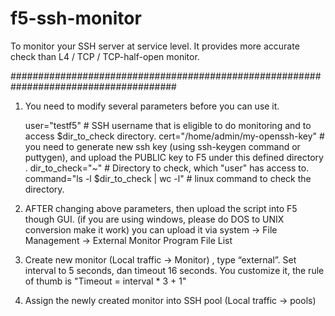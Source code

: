 # f5-ssh-monitor

To monitor your SSH server at service level. 
It provides more accurate check than L4 / TCP / TCP-half-open monitor. 



######################################################################################
1. You need to modify several parameters before you can use it.

   user="testf5"   # SSH username that is eligible to do monitoring and to access $dir_to_check directory. 
   cert="/home/admin/my-openssh-key" # you need to generate new ssh key (using ssh-keygen command or puttygen), and upload the PUBLIC key to F5 under this defined directory .
   dir_to_check="~" # Directory to check, which "user" has access to. 
   command="ls -l $dir_to_check | wc -l" # linux command to check the directory. 


2. AFTER changing above parameters, then upload the script into F5 though GUI. 
   (if you are using windows, please do DOS to UNIX conversion make it work) 
   you can upload it via system -> File Management -> External Monitor Program File List 
          
3. Create new monitor (Local traffic -> Monitor) , type “external”. 
   Set interval to 5 seconds, dan timeout 16 seconds.
   You customize it, the rule of thumb is "Timeout = interval * 3 + 1"
    
4. Assign the newly created monitor into SSH pool (Local traffic -> pools)


